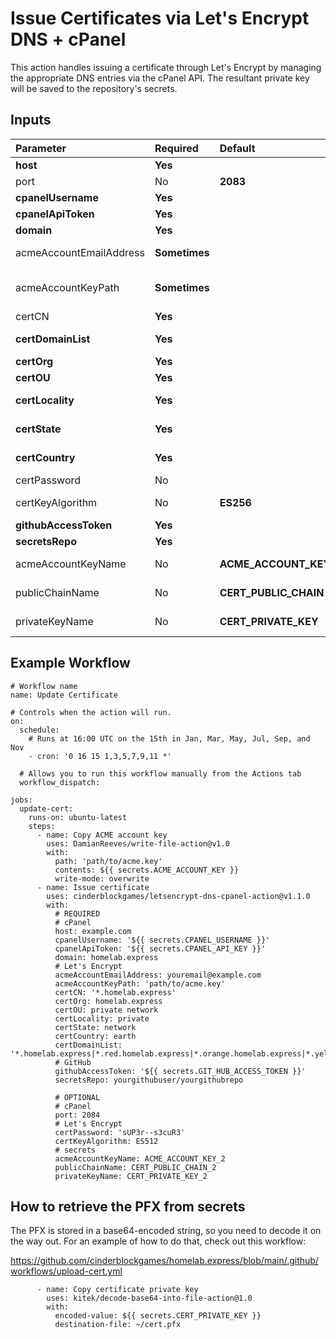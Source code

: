 # Issue Certificates via Let's Encrypt DNS + cPanel
This action handles issuing a certificate through Let's Encrypt by managing the appropriate DNS entries via the cPanel API.  The resultant private key will be saved to the repository's secrets.

## Inputs
| Parameter               | Required      | Default               | Description                                                                                                                                              |
| :---                    | :---          | :---                  | :---                                                                                                                                                     |
| **host**                | **Yes**       |                       | Host portion of the cPanel server.                                                                                                                       |
| port                    | No            | **2083**              | Port for the cPanel server.                                                                                                                              |
| **cpanelUsername**      | **Yes**       |                       | Username for the cPanel server.                                                                                                                          |
| **cpanelApiToken**      | **Yes**       |                       | API Token for the cPanel server.                                                                                                                         |
| **domain**              | **Yes**       |                       | Domain under which to place the DNS verification on the cPanel server.                                                                                   |
| acmeAccountEmailAddress | **Sometimes** |                       | The email address to associate with the account when communicating with Let's Encrypt.  REQUIRED if AcmeAccountKey is not provided.                      |
| acmeAccountKeyPath      | **Sometimes** |                       | The file holding the key associated with the account to use when communicating with Let's Encrypt.  REQUIRED if AcmeAccountEmailAddress is not provided. |
| certCN                  | **Yes**       |                       | The common name to be used for the issued certificate.                                                                                                   |
| **certDomainList**      | **Yes**       |                       | The domains to be included in the issued certificate, separated by a pipe (\|) character.                                                                |
| **certOrg**             | **Yes**       |                       | The organization to be included for the issued certificate.                                                                                              |
| **certOU**              | **Yes**       |                       | The unit within the organization to be included for the issued certificate.                                                                              |
| **certLocality**        | **Yes**       |                       | The locality in which the ogranization is located, to be included for the issued certificate.                                                            |
| **certState**           | **Yes**       |                       | The state in which the ogranization is located, to be included for the issued certificate.                                                               |
| **certCountry**         | **Yes**       |                       | The country in which the ogranization is located, to be included for the issued certificate.                                                             |
| certPassword            | No            |                       | The password to apply to the issued PFX.                                                                                                                 |
| certKeyAlgorithm        | No            | **ES256**             | Algorithm to use for private key.  See options at https://github.com/fszlin/certes/blob/master/src/Certes/KeyAlgorithm.cs.                               |
| **githubAccessToken**   | **Yes**       |                       | Personal Access Token with repo access for GitHub secrets access.                                                                                        |
| **secretsRepo**         | **Yes**       |                       | Repo in which to store outputs from this Action.                                                                                                         |
| acmeAccountKeyName      | No            | **ACME_ACCOUNT_KEY**  | Name to use when saving the ACME account key as a secret in SecretsRepo.                                                                                 |
| publicChainName         | No            | **CERT_PUBLIC_CHAIN** | Name to use when saving the certificate's public chain as a secret in SecretsRepo.                                                                       |
| privateKeyName          | No            | **CERT_PRIVATE_KEY**  | Name to use when saving the certificate's private key as a secret in SecretsRepo.                                                                        |

## Example Workflow
```
# Workflow name
name: Update Certificate

# Controls when the action will run.
on:
  schedule:
    # Runs at 16:00 UTC on the 15th in Jan, Mar, May, Jul, Sep, and Nov
    - cron: '0 16 15 1,3,5,7,9,11 *'

  # Allows you to run this workflow manually from the Actions tab
  workflow_dispatch:

jobs:
  update-cert:
    runs-on: ubuntu-latest
    steps:
      - name: Copy ACME account key
        uses: DamianReeves/write-file-action@v1.0
        with:
          path: 'path/to/acme.key'
          contents: ${{ secrets.ACME_ACCOUNT_KEY }}
          write-mode: overwrite
      - name: Issue certificate
        uses: cinderblockgames/letsencrypt-dns-cpanel-action@v1.1.0
        with:
          # REQUIRED
          # cPanel
          host: example.com
          cpanelUsername: '${{ secrets.CPANEL_USERNAME }}'
          cpanelApiToken: '${{ secrets.CPANEL_API_KEY }}'
          domain: homelab.express
          # Let's Encrypt
          acmeAccountEmailAddress: youremail@example.com
          acmeAccountKeyPath: 'path/to/acme.key'
          certCN: '*.homelab.express'
          certOrg: homelab.express
          certOU: private network
          certLocality: private
          certState: network
          certCountry: earth
          certDomainList: '*.homelab.express|*.red.homelab.express|*.orange.homelab.express|*.yellow.homelab.express'
          # GitHub
          githubAccessToken: '${{ secrets.GIT_HUB_ACCESS_TOKEN }}'
          secretsRepo: yourgithubuser/yourgithubrepo

          # OPTIONAL
          # cPanel
          port: 2084
          # Let's Encrypt
          certPassword: 'sUP3r--s3cuR3'
          certKeyAlgorithm: ES512
          # secrets
          acmeAccountKeyName: ACME_ACCOUNT_KEY_2
          publicChainName: CERT_PUBLIC_CHAIN_2
          privateKeyName: CERT_PRIVATE_KEY_2
```

## How to retrieve the PFX from secrets
The PFX is stored in a base64-encoded string, so you need to decode it on the way out.  For an example of how to do that, check out this workflow:

https://github.com/cinderblockgames/homelab.express/blob/main/.github/workflows/upload-cert.yml

```
      - name: Copy certificate private key
        uses: kitek/decode-base64-into-file-action@1.0
        with:
          encoded-value: ${{ secrets.CERT_PRIVATE_KEY }}
          destination-file: ~/cert.pfx
```
